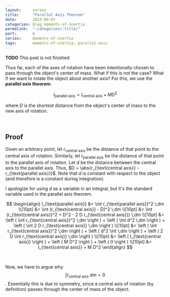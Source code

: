 ```yaml
---
layout:     series
title:      "Parallel Axis Theorem"
date:       2023-09-07
categories: blog moments-of-inertia
permalink:  ":categories/:title/"
part:       6
series:     moments-of-inertia
tags:       moments-of-inertia, parallel-axis
---
```


**TODO** This post is not finished

Thus far, each of the axes of rotation have been intentionally chosen to pass through the object's center of mass. What if this is not the case? What if we want to rotate the object about another axis? For this, we use the **parallel axis theorem**.

$$
I_{\text{parallel axis}} = I_{\text{central axis}} + MD^2
$$

where $D$ is the shortest distance from the object's center of mass to the new axis of rotation.

<br>

## Proof

Given an arbitrary point, let $r_{\text{central axis}}$ be the distance of that point to the central axis of rotation. Similarly, let $r_{\text{parallel axis}}$ be the distance of that point to the parallel axis of rotation. Let $d$ be the distance between the central axis to the parallel axis. Thus, $D = \abs{r_{\text{central axis}} - r_{\text{parallel axis}}}$. Note that $d$ is constant with respect to the object (and therefore is a constant during integration).

I apologize for using $d$ as a variable in an integral, but it's the standard variable used in the parallel axis theorem.

$$
\begin{align}
    I_{\text{parallel axis}} 
    &= \int r_{\text{parallel axis}}^2 \;dm \\[10pt]
    &= \int (r_{\text{central axis}} - D)^2 \;dm \\[10pt]
    &= \int (r_{\text{central axis}}^2 + D^2 - 2 D r_{\text{central axis}}) \;dm \\[10pt]
    &= \left ( \int r_{\text{central axis}}^2 \;dm \right ) + \left ( \int d^2 \;dm \right ) + \left ( \int 2 D r_{\text{central axis}} \;dm \right ) \\[10pt]
    &= \left ( \int r_{\text{central axis}}^2 \;dm \right ) + \left ( d^2 \int \;dm \right ) + \left (  2 D \int r_{\text{central axis}} \;dm \right ) \\[10pt]
    &= \left ( I_{\text{central axis}} \right ) + \left ( M D^2 \right ) + \left ( 0 \right ) \\[10pt]
    &= I_{\text{central axis}} +  M D^2
\end{align}
$$

<br>

Now, we have to argue why 
$$
\displaystyle
\int r_{\text{central axis}} \;dm = 0
$$.
Essentially this is due to symmetry, since a central axis of rotation (by definition) passes through the center of mass of the object.

<!-- <br>

## Example: Thin Rod About Exterior Diameter

<center>
{% tikz thin-rod %}[scale=1.5, line width=1.5pt, font=\LARGE]
    \usetikzlibrary{angles,patterns,calc,bending}
    \tikzset{
        pics/rotarr/.style={
            code={
            \draw[white,line width=0.8] ({#1*cos(210)},0) arc(-210:35:{#1} and {0.35*#1});
            \draw[-{>[flex'=1]}] ({#1*cos(210)},0) coordinate (W1) arc(-210:35:{#1} and {0.35*#1})
                node[midway] (W2) {} --++ (150:0.1) coordinate (W3);
        }},
        pics/rotarr/.default=0.3,
    }
    
    %                  (y, z, x)
    \coordinate (O) at (0, 0, 0);
    \def\R{0.1}       % radius of rod
    \def\L{2.5}         % thickness of the rod

    \colorlet{myred}{red!65!black}
    \colorlet{myblue}{blue!70!black}
    \colorlet{mygray}{gray!40}

    % Axis of rotation (part 1)
    \draw [color=myred] (0, 0, -1.5) -- (0, 0, -2.5);

    % Axis of rotation (part 2)
    \draw [color=myred] (0, 0, -1.5) -- (0, 0, 1.75);

    % cylinder outline (behind)
    \draw[dashed, thin] (\R,{-\L/2},0) arc (0:180:{\R} and 0.03);

    % Shading
    \fill[shading=axis, color=mygray, opacity=0.4] (\R, {\L/2}, 0) arc (0:360:{\R} and 0.05) -- cycle;
    \fill[shading=axis, color=mygray, opacity=0.4] (-\R, {-\L/2}, 0) arc (180:360:{\R} and 0.05) -- (\R,{\L/2},0) arc (360:180:{\R} and 0.05) -- cycle;

    % edges
    \draw[thick] (-\R, {-\L/2}, 0) -- (-\R, {\L/2}, 0);
    \draw[thick] (\R, {-\L/2}, 0) -- (\R, {\L/2}, 0);

    % cylinder outline (behind)
    \draw[thick] (\R,{\L/2},0) arc (0:180:{\R} and 0.05);

    % cylinder outline (in front) 
    \draw[thick] (-\R,{\L/2},0) arc (180:360:{\R} and 0.05);
    \draw[thick] (-\R,{-\L/2},0) arc (180:360:{\R} and 0.05);

    % Axis of rotation (part 3)
    \draw [color=myred] (0, 0, 0.1) -- (0, 0, 2.5) node[xshift=17, yshift=-7] {$\omega$};
    \pic[color=myred, rotate around z=-60, rotate around y=20, rotate around x=0] at (-1,0.3,2.5) {rotarr};

    % label the width
    \draw[semithick,decorate,decoration={brace,amplitude=5pt,raise=3pt},color=myblue] (\R, {\L/2}, 0) -- (\R, {-\L/2}, 0) node [midway, xshift=20]{$L$};
{% endtikz %}
&emsp;&emsp;&emsp;&emsp;
{% tikz thin-rod-parallel-axis %}[scale=1.5, line width=1.5pt, font=\LARGE]
    \usetikzlibrary{angles,patterns,calc,bending}
    \tikzset{
        pics/rotarr/.style={
            code={
            \draw[white,line width=0.8] ({#1*cos(210)},0) arc(-210:35:{#1} and {0.35*#1});
            \draw[-{>[flex'=1]}] ({#1*cos(210)},0) coordinate (W1) arc(-210:35:{#1} and {0.35*#1})
                node[midway] (W2) {} --++ (150:0.1) coordinate (W3);
        }},
        pics/rotarr/.default=0.3,
    }
    
    %                  (y, z, x)
    \coordinate (O) at (0, 0, 0);
    \def\R{0.1}       % radius of rod
    \def\L{2.5}         % thickness of the rod

    \colorlet{myred}{red!65!black}
    \colorlet{myblue}{blue!70!black}
    \colorlet{mygray}{gray!40}

    % cylinder outline (behind)
    \draw[dashed, thin] (\R,{-\L/2},0) arc (0:180:{\R} and 0.03);

    % Shading
    \fill[shading=axis, color=mygray, opacity=0.4] (\R, {\L/2}, 0) arc (0:360:{\R} and 0.05) -- cycle;
    \fill[shading=axis, color=mygray, opacity=0.4] (-\R, {-\L/2}, 0) arc (180:360:{\R} and 0.05) -- (\R,{\L/2},0) arc (360:180:{\R} and 0.05) -- cycle;

    % edges
    \draw[thick] (-\R, {-\L/2}, 0) -- (-\R, {\L/2}, 0);
    \draw[thick] (\R, {-\L/2}, 0) -- (\R, {\L/2}, 0);

    % cylinder outline (behind)
    \draw[thick] (\R,{\L/2},0) arc (0:180:{\R} and 0.05);

    % cylinder outline (in front) 
    \draw[thick] (-\R,{\L/2},0) arc (180:360:{\R} and 0.05);
    \draw[thick] (-\R,{-\L/2},0) arc (180:360:{\R} and 0.05);

    % Axis of rotation (part 3)
    \draw [color=myred] (0, {\L/2}, -2.5) -- (0, {\L/2}, 2.5) node[xshift=17, yshift=-7] {$\omega$};
    \pic[color=myred, rotate around z=-60, rotate around y=20, rotate around x=0] at (-2.2,1.2,2.5) {rotarr};

    % label the width
    \draw[semithick,decorate,decoration={brace,amplitude=5pt,raise=3pt},color=myblue] (\R, {\L/2}, 0) -- (\R, {-\L/2}, 0) node [midway, xshift=20]{$L$};
{% endtikz %}
</center>

<br>

We know that a thin rod about its central diameter is $I = \frac{1}{12}ML^2$. Now, if the axis is on its exterior diameter, we can calculate the moment of inertia without using any more integrals. The distance from the center of mass to the new axis of rotation is $d = L/2$.

$$
I = I_{\text{center of mass}} + Md^2 = \frac{1}{12}ML^2 + M(L/2)^2 = \frac{1}{3}ML^2
$$ -->